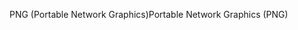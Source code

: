 <span data-ttu-id="48d41-101">PNG (Portable Network Graphics)</span><span class="sxs-lookup"><span data-stu-id="48d41-101">Portable Network Graphics (PNG)</span></span>
